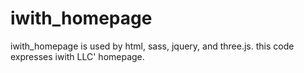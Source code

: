 # iwith_homepage
iwith_homepage is used by html, sass, jquery, and three.js.
this code expresses iwith LLC' homepage.
